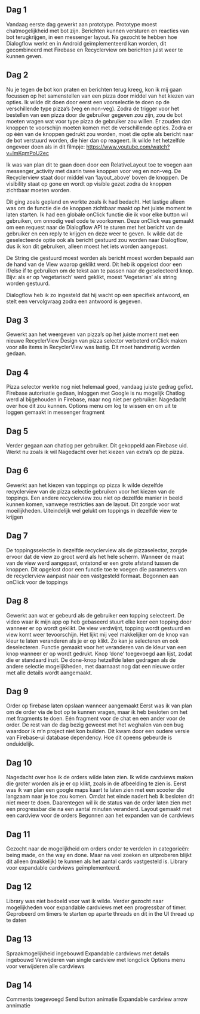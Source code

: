 ## Dag 1

Vandaag eerste dag gewerkt aan prototype. 
Prototype moest chatmogelijkheid met bot zijn. Berichten kunnen versturen en reacties van bot terugkrijgen, in een messenger layout. 
Na gezocht te hebben hoe Dialogflow werkt en in Android geïmplementeerd kan worden, dit gecombineerd met Firebase en Recyclerview om berichten juist weer te kunnen geven. 

## Dag 2
Nu je tegen de bot kon praten en berichten terug kreeg, kon ik mij gaan focussen op het samenstellen van een pizza door middel van het kiezen van opties. Ik wilde dit doen door eerst een voorselectie te doen op de verschillende type pizza’s (veg en non-veg). Zodra de trigger voor het bestellen van een pizza door de gebruiker gegeven zou zijn, zou de bot moeten vragen wat voor type pizza de gebruiker zou willen. Er zouden dan knoppen te voorschijn moeten komen met de verschillende opties. Zodra er op één van de knoppen gedrukt zou worden, moet die optie als bericht naar de bot verstuurd worden, die hier dan op reageert. Ik wilde het hetzelfde ongeveer doen als in dit filmpje: https://www.youtube.com/watch?v=lmKqmPoU2ec 

Ik was van plan dit te gaan doen door een RelativeLayout toe te voegen aan messenger_activity met daarin twee knoppen voor veg en non-veg. De Recyclerview staat door middel van ‘layout_above’ boven de knoppen. De visibility staat op gone en wordt op visible gezet zodra de knoppen zichtbaar moeten worden.

Dit ging zoals gepland en werkte zoals ik had bedacht. Het lastige alleen was om de functie die de knoppen zichtbaar maakt op het juiste moment te laten starten. Ik had een globale onClick functie die ik voor elke button wil gebruiken, om onnodig veel code te voorkomen. Deze onClick was gemaakt om een request naar de Dialogflow API te sturen met het bericht van de gebruiker en een reply te krijgen en deze weer te geven.
Ik wilde dat de geselecteerde optie ook als bericht gestuurd zou worden naar Dialogflow, dus ik kon dit gebruiken, alleen moest het iets worden aangepast.

De String die gestuurd moest worden als bericht moest worden bepaald aan de hand van de View waarop geklikt werd. Dit heb ik opgelost door een if/else if te gebruiken om de tekst aan te passen naar de geselecteerd knop. Bijv: als er op ‘vegetarisch’ werd geklikt, moest ‘Vegetarian’ als string worden gestuurd.

Dialogflow heb ik zo ingesteld dat hij wacht op een specifiek antwoord, en stelt een vervolgvraag zodra een antwoord is gegeven.

## Dag 3
Gewerkt aan het weergeven van pizza’s op het juiste moment met een nieuwe RecyclerView
Design van pizza selector verbeterd
onClick maken voor alle items in RecyclerView was lastig. Dit moet handmatig worden gedaan.

## Dag 4
Pizza selector werkte nog niet helemaal goed, vandaag juiste gedrag gefixt.
Firebase autorisatie gedaan, inloggen met Google is nu mogelijk
Chatlog werd al bijgehouden in Firebase, maar nog niet per gebruiker. Nagedacht over hoe dit zou kunnen.
Options menu om log te wissen en om uit te loggen gemaakt in messenger fragment

## Dag 5
Verder gegaan aan chatlog per gebruiker. Dit gekoppeld aan Firebase uid. Werkt nu zoals ik wil
Nagedacht over het kiezen van extra’s op de pizza. 

## Dag 6
Gewerkt aan het kiezen van toppings op pizza
Ik wilde dezelfde recyclerview van de pizza selectie gebruiken voor het kiezen van de toppings. Een andere recyclerview zou niet op dezelfde manier in beeld kunnen komen, vanwege restricties aan de layout. Dit zorgde voor wat moeilijkheden. Uiteindelijk wel gelukt om toppings in dezelfde view te krijgen

## Dag 7
De toppingsselectie in dezelfde recyclerview als de pizzaselector, zorgde ervoor dat de view zo groot werd als het hele scherm. Wanneer de maat van de view werd aangepast, ontstond er een grote afstand tussen de knoppen. Dit opgelost door een functie toe te voegen die parameters van de recyclerview aanpast naar een vastgesteld formaat.
Begonnen aan onClick voor de toppings

## Dag 8
Gewerkt aan wat er gebeurd als de gebruiker een topping selecteert. De video waar ik mijn app op heb gebaseerd stuurt elke keer een topping door wanneer er op wordt geklikt. De view verdwijnt, topping wordt gestuurd en view komt weer tevoorschijn. Het lijkt mij veel makkelijker om de knop van kleur te laten veranderen als je er op klikt. Zo kan je selecteren en ook deselecteren.
Functie gemaakt voor het veranderen van de kleur van een knop wanneer er op wordt gedrukt.
Knop ‘done’ toegevoegd aan lijst, zodat die er standaard inzit. De done-knop hetzelfde laten gedragen als de andere selectie mogelijkheden, met daarnaast nog dat een nieuwe order met alle details wordt aangemaakt.

## Dag 9
Order op firebase laten opslaan wanneer aangemaakt
Eerst was ik van plan om de order via de bot op te kunnen vragen, maar ik heb besloten om het met fragments te doen. Eén fragment voor de chat en een ander voor de order.
De rest van de dag bezig geweest met het weghalen van een bug waardoor ik m’n project niet kon builden. Dit kwam door een oudere versie van Firebase-ui database dependency. Hoe dit opeens gebeurde is onduidelijk.

## Dag 10
Nagedacht over hoe ik de orders wilde laten zien. Ik wilde cardviews maken die groter worden als je er op klikt, zoals in de afbeelding te zien is.
Eerst was ik van plan een google maps kaart te laten zien met een scooter die langzaam naar je toe zou komen. Omdat het einde nadert heb ik besloten dit niet meer te doen. Daarentegen wil ik de status van de order laten zien met een progressbar die na een aantal minuten veranderd.
Layout gemaakt met een cardview voor de orders
Begonnen aan het expanden van de cardviews

## Dag 11
Gezocht naar de mogelijkheid om orders onder te verdelen in categorieën: being made, on the way en done. Maar na veel zoeken en uitproberen blijkt dit alleen (makkelijk) te kunnen als het aantal cards vastgesteld is.
Library voor expandable cardviews geïmplementeerd.

## Dag 12
Library was niet bedoeld voor wat ik wilde.
Verder gezocht naar mogelijkheden voor expandable cardviews met een progressbar of timer.
Geprobeerd om timers te starten op aparte threads en dit in the UI thread up te daten

## Dag 13
Spraakmogelijkheid ingebouwd
Expandable cardviews met details ingebouwd
Verwijderen van single cardview met longclick
Options menu voor verwijderen alle cardviews

## Dag 14
Comments toegevoegd
Send button animatie
Expandable cardview arrow annimatie

